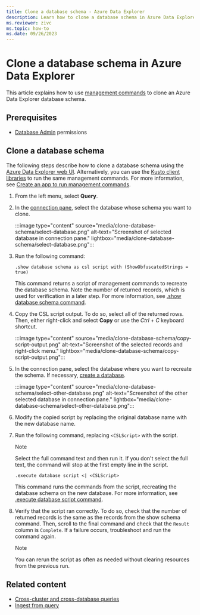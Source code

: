 ```yaml
---
title: Clone a database schema - Azure Data Explorer
description: Learn how to clone a database schema in Azure Data Explorer.
ms.reviewer: zivc
ms.topic: how-to
ms.date: 09/26/2023
---
```


# Clone a database schema in Azure Data Explorer

This article explains how to use [management commands](/kusto/management/index?view=azure-data-explorer&preserve-view=true) to clone an Azure Data Explorer database schema.

## Prerequisites

* [Database Admin](/kusto/access-control/role-based-access-control?view=azure-data-explorer&preserve-view=true) permissions

## Clone a database schema

The following steps describe how to clone a database schema using the [Azure Data Explorer web UI](https://dataexplorer.azure.com/). Alternatively, you can use the [Kusto client libraries](/kusto/api/client-libraries?view=azure-data-explorer&preserve-view=true) to run the same management commands. For more information, see [Create an app to run management commands](/kusto/api/get-started/app-management-commands?view=azure-data-explorer&preserve-view=true).

1. From the left menu, select **Query**.
1. In the [connection pane](web-ui-query-overview.md#view-clusters-and-databases), select the database whose schema you want to clone.

    :::image type="content" source="media/clone-database-schema/select-database.png" alt-text="Screenshot of selected database in connection pane." lightbox="media/clone-database-schema/select-database.png":::
    
1. Run the following command:

    ```kusto
    .show database schema as csl script with (ShowObfuscatedStrings = true)
    ```

    This command returns a script of management commands to recreate the database schema. Note the number of returned records, which is used for verification in a later step. For more information, see [.show database schema command](/kusto/management/show-schema-database?view=azure-data-explorer&preserve-view=true#show-database-schema-as-csl-script).

1. Copy the CSL script output. To do so, select all of the returned rows. Then, either right-click and select **Copy** or use the *Ctrl + C* keyboard shortcut.

    :::image type="content" source="media/clone-database-schema/copy-script-output.png" alt-text="Screenshot of the selected records and right-click menu." lightbox="media/clone-database-schema/copy-script-output.png":::

1. In the connection pane, select the database where you want to recreate the schema. If necessary, [create a database](create-cluster-and-database.md#create-a-database).

    :::image type="content" source="media/clone-database-schema/select-other-database.png" alt-text="Screenshot of the other selected database in connection pane." lightbox="media/clone-database-schema/select-other-database.png":::

1. Modify the copied script by replacing the original database name with the new database name.

1. Run the following command, replacing `<CSLScript>` with the script.

    > [!NOTE]
    > Select the full command text and then run it. If you don't select the full text, the command will stop at the first empty line in the script.

    ```kusto
    .execute database script <| <CSLScript>
    ```

    This command runs the commands from the script, recreating the database schema on the new database. For more information, see [.execute database script command](/kusto/management/execute-database-script?view=azure-data-explorer&preserve-view=true).

1. Verify that the script ran correctly. To do so, check that the number of returned records is the same as the records from the show schema command. Then, scroll to the final command and check that the `Result` column is `Complete`. If a failure occurs, troubleshoot and run the command again.

    > [!NOTE]
    > You can rerun the script as often as needed without clearing resources from the previous run.

## Related content

* [Cross-cluster and cross-database queries](/kusto/query/cross-cluster-or-database-queries?view=azure-data-explorer&preserve-view=true)
* [Ingest from query](/kusto/management/data-ingestion/ingest-from-query?view=azure-data-explorer&preserve-view=true)
